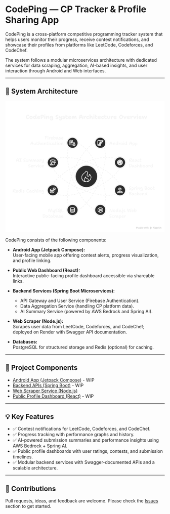 # CodePing — CP Tracker & Profile Sharing App

CodePing is a cross-platform competitive programming tracker system that helps users monitor their progress, receive contest notifications, and showcase their profiles from platforms like LeetCode, Codeforces, and CodeChef.

The system follows a modular microservices architecture with dedicated services for data scraping, aggregation, AI-based insights, and user interaction through Android and Web interfaces.

---

## 🚀 System Architecture

![CodePing System Architecture](SystemArchitectureCodePing.png)

CodePing consists of the following components:

- **Android App (Jetpack Compose):**  
  User-facing mobile app offering contest alerts, progress visualization, and profile linking.

- **Public Web Dashboard (React):**  
  Interactive public-facing profile dashboard accessible via shareable links.

- **Backend Services (Spring Boot Microservices):**  
  - API Gateway and User Service (Firebase Authentication).  
  - Data Aggregation Service (handling CP platform data).  
  - AI Summary Service (powered by AWS Bedrock and Spring AI).  

- **Web Scraper (Node.js):**  
  Scrapes user data from LeetCode, Codeforces, and CodeChef; deployed on Render with Swagger API documentation.

- **Databases:**  
  PostgreSQL for structured storage and Redis (optional) for caching.

---

## 📂 Project Components

- [Android App (Jetpack Compose)](https://github.com/gowtham-2oo5/CodePing-Android) - WIP
- [Backend APIs (Spring Boot)](https://github.com/gowtham-2oo5/CodePing-Server) - WIP
- [Web Scraper Service (Node.js)](https://github.com/gowtham-2oo5/codechef-scraper)
- [Public Profile Dashboard (React)](https://github.com/gowtham-2oo5/CodePing) - WIP

---

## 💡 Key Features

- ✅ Contest notifications for LeetCode, Codeforces, and CodeChef.
- ✅ Progress tracking with performance graphs and history.
- ✅ AI-powered submission summaries and performance insights using AWS Bedrock + Spring AI.
- ✅ Public profile dashboards with user ratings, contests, and submission timelines.
- ✅ Modular backend services with Swagger-documented APIs and a scalable architecture.

---

## 🤝 Contributions

Pull requests, ideas, and feedback are welcome. Please check the [Issues](https://github.com/gowtham-2oo5/CodePing/issues) section to get started.
